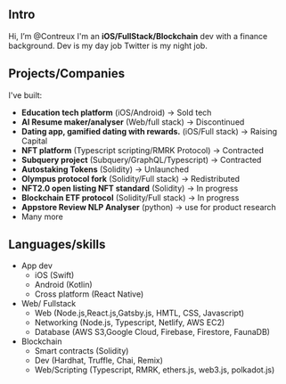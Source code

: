 
## Intro 
Hi, I’m @Contreux I'm an **iOS/FullStack/Blockchain** dev
with a finance background. Dev is my day job Twitter is my night job.

## Projects/Companies
I've built:
- **Education tech platform** (iOS/Android) -> Sold tech 
- **AI Resume maker/analyser** (Web/full stack) -> Discontinued 
- **Dating app, gamified dating with rewards.** (iOS/Full stack) -> Raising Capital 
- **NFT platform** (Typescript scripting/RMRK Protocol) -> Contracted 
- **Subquery project** (Subquery/GraphQL/Typescript) -> Contracted 
- **Autostaking Tokens** (Solidity) -> Unlaunched
- **Olympus protocol fork** (Solidity/Full stack) -> Redistributed 
- **NFT2.0 open listing NFT standard** (Solidity) -> In progress 
- **Blockchain ETF protocol** (Solidity/Full stack) -> In progress 
- **Appstore Review NLP Analyser** (python) -> use for product research
- Many more 

## Languages/skills
- App dev
  - iOS (Swift)
  - Android (Kotlin)
  - Cross platform (React Native)
- Web/ Fullstack
  - Web (Node.js,React.js,Gatsby.js, HMTL, CSS, Javascript)
  - Networking (Node.js, Typescript, Netlify, AWS EC2)
  - Database (AWS S3,Google Cloud, Firebase, Firestore, FaunaDB)
- Blockchain
  - Smart contracts (Solidity) 
  - Dev (Hardhat, Truffle, Chai, Remix)
  - Web/Scripting (Typescript, RMRK, ethers.js, web3.js, polkadot.js)

<!---
ContreuxDeRothschild/ContreuxDeRothschild is a ✨ special ✨ repository because its `README.md` (this file) appears on your GitHub profile.
You can click the Preview link to take a look at your changes.
--->
